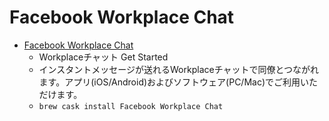 # Facebook Workplace Chat
- [Facebook Workplace Chat](https://www.facebook.com/workplace/chat-app)
  -  Workplaceチャット Get Started
  - インスタントメッセージが送れるWorkplaceチャットで同僚とつながれます。アプリ(iOS/Android)およびソフトウェア(PC/Mac)でご利用いただけます。
  - `brew cask install Facebook Workplace Chat`
